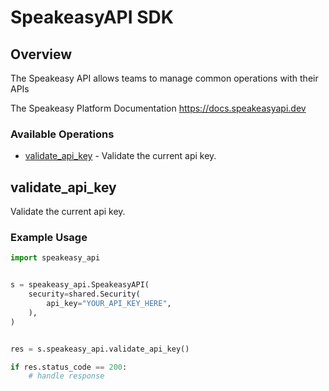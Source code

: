# SpeakeasyAPI SDK

## Overview

The Speakeasy API allows teams to manage common operations with their APIs

The Speakeasy Platform Documentation
<https://docs.speakeasyapi.dev>
### Available Operations

* [validate_api_key](#validate_api_key) - Validate the current api key.

## validate_api_key

Validate the current api key.

### Example Usage

```python
import speakeasy_api


s = speakeasy_api.SpeakeasyAPI(
    security=shared.Security(
        api_key="YOUR_API_KEY_HERE",
    ),
)


res = s.speakeasy_api.validate_api_key()

if res.status_code == 200:
    # handle response
```
